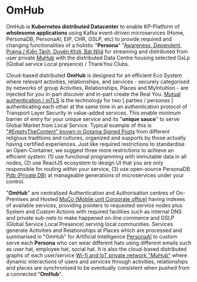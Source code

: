 # OmHub

OmHub is <b>Kubernetes distributed Datacenter</b> to enable KP-Platform of <b>wholesome applications</b> using Kafka event-driven microservices (Home, PersonaDB, PersonaAI, EIP, CHR, GSLP, etc) to provide required and changing functionalities of a holistic "<b>Persona</b>" "<a href="https://blog.khaiphong.io/2021/09/awareness.html#Section_1" target="_blank">Awareness, Dependent, Prajna / Kiến Tánh, Duyên Khởi, Bát Nhã</a> for streaming and distributed from user private <a href="https://github.com/khaiphong/muhub/" trget="_blank">MuHub</a> with the distributed Data Centre housing selected GsLp (Global service Local presence) / ThankYou Clubs.

Cloud-based distributed <b>OmHub</b> is designed for an efficient Eco System where relevant activities, relationships, and services - securely categorised by networks of group Activities, Relationships, Places and MyIntuition - are injected for you in-part discover and in-part create the Real You. <a href="https://en.wikipedia.org/wiki/Mutual_authentication" trget="_blank">Mutual authentication / mTLS</a> is the technology for two [ parties / personas ] authenticating each other at the same time in an authentication protocol of Transport Layer Security in value-added services. This enable minimum barrier of entry for your unique service and its "<b>unique sauce</b>" to serve Global Market from Local Service. Typical example of this is <a href="https://blog.khaiphong.io/2021/09/empty-content-transcendental-inner-peace.html#Section_3" target="_blank">"#EmptyTheContent" known in Gotama Signed Posts</a> from different religious traditions and cultures, organized and supports by those actually having certified experiences. Just like required restrictions to standardise an Open-Container, we suggest three more restrictions to achieve an efficient system: (1) use functional programming with immutable data in all nodes, (2) use ReactJS ecosystem to design UI that you are only responsible for routing within your service, (3) use open-source PersonaDB <a href="https://github.com/khaiphong/personadb/tree/master/backend/pdb/" trget="_blank">Pdb (Private DB)</a> at manageable generations of microservices under your control.

"<b>OmHub</b>" are centralised Authentication and Authorisation centres of On-Premises and Hosted <a href="https://github.com/khaiphong/muco/" trget="_blank">MuCo (Mobile unit Corporate office)</a> having indexes of available services, providing pointers to requested service nodes plus System and Custom Actions with required facilities such as internal DNS and private sub-nets to make happened on-line commerce and GSLP (Global Service Local Presence) serving local communities. Services generate Activities and Relationships at Places which are processed and summarised in "OmHub" for Artificial Intelligence <a href="https://github.com/khaiphong/personaai/" trget="_blank">PersonaAI</a> to custom serve each <b>Persona</b> who can wear different hats using different emails such as user hat, employee hat, social hat. It is also the cloud-based distributed graphs of each user/service <a href="https://github.com/khaiphong/muhub/" trget="_blank">Wi-fi and IoT private network "MuHub"</a> where dynamic interactions of users and services through activities, relationships and places are synchronised to be eventually consistent when pushed from a connected "<b>OmHub</b>".

